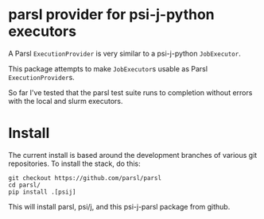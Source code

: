 parsl provider for psi-j-python executors
=========================================

A Parsl `ExecutionProvider` is very similar to a psi-j-python `JobExecutor`.

This package attempts to make `JobExecutor`s usable as Parsl `ExecutionProvider`s.

So far I've tested that the parsl test suite runs to completion without
errors with the local and slurm executors.

Install
=======

The current install is based around the development branches of
various git repositories. To install the stack, do this:

```
git checkout https://github.com/parsl/parsl
cd parsl/
pip install .[psij]
```

This will install parsl, psi/j, and this psi-j-parsl package
from github.
